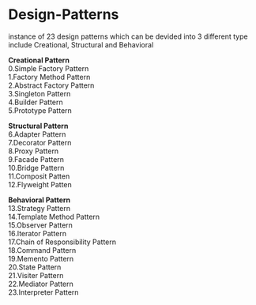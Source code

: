 # Design-Patterns
instance of 23 design patterns which can be devided into 3 different type include Creational, Structural and Behavioral  

__Creational Pattern__  
0.Simple Factory Pattern  
1.Factory Method Pattern  
2.Abstract Factory Pattern  
3.Singleton Pattern  
4.Builder Pattern  
5.Prototype Pattern  
  
__Structural Pattern__  
6.Adapter Pattern  
7.Decorator Pattern  
8.Proxy Pattern  
9.Facade Pattern  
10.Bridge Pattern  
11.Composit Patten  
12.Flyweight Patten  
  
__Behavioral Pattern__  
13.Strategy Pattern  
14.Template Method Pattern  
15.Observer Pattern  
16.Iterator Pattern  
17.Chain of Responsibility Pattern  
18.Command Pattern  
19.Memento Pattern  
20.State Pattern  
21.Visiter Pattern  
22.Mediator Pattern  
23.Interpreter Pattern
